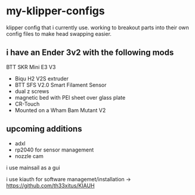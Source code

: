 # my-klipper-configs
klipper config that i currently use. working to breakout parts into their own config files to make head swapping easier.

## i have an Ender 3v2  with the following mods
BTT SKR Mini E3 V3
- Biqu H2 V2S extruder
- BTT SFS V2.0 Smart Filament Sensor
- dual z screws
- magnetic bed with PEI sheet over glass plate
- CR-Touch
- Mounted on a Wham Bam Mutant V2

## upcoming additions
- adxl
- rp2040 for sensor management
- nozzle cam

i use mainsail as a gui

i use kiauth for software managemet/installation -> https://github.com/th33xitus/KIAUH
